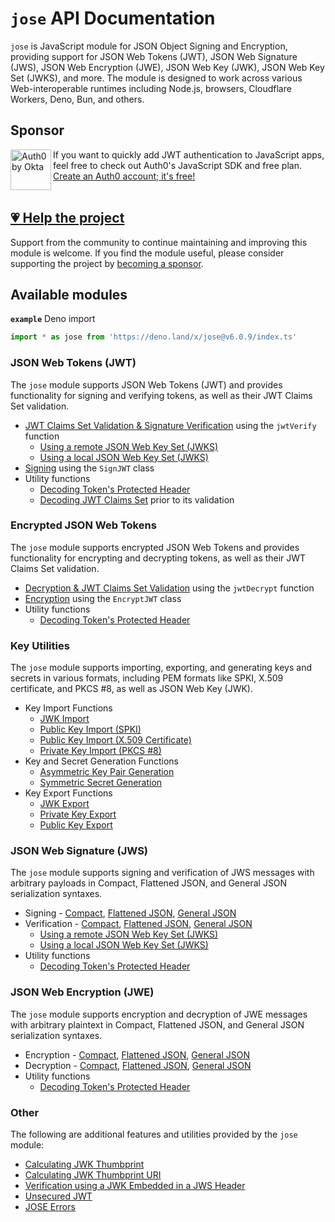 # `jose` API Documentation

`jose` is JavaScript module for JSON Object Signing and Encryption, providing support for JSON Web Tokens (JWT), JSON Web Signature (JWS), JSON Web Encryption (JWE), JSON Web Key (JWK), JSON Web Key Set (JWKS), and more. The module is designed to work across various Web-interoperable runtimes including Node.js, browsers, Cloudflare Workers, Deno, Bun, and others.

## Sponsor

<picture>
  <source media="(prefers-color-scheme: dark)" srcset="../sponsor/Auth0byOkta_dark.png">
  <source media="(prefers-color-scheme: light)" srcset="../sponsor/Auth0byOkta_light.png">
  <img height="65" align="left" alt="Auth0 by Okta" src="../sponsor/Auth0byOkta_light.png">
</picture>

If you want to quickly add JWT authentication to JavaScript apps, feel free to check out Auth0's JavaScript SDK and free plan. [Create an Auth0 account; it's free!][sponsor-auth0]<br><br>

## [💗 Help the project](https://github.com/sponsors/panva)

Support from the community to continue maintaining and improving this module is welcome. If you find the module useful, please consider supporting the project by [becoming a sponsor](https://github.com/sponsors/panva).

## Available modules

**`example`** Deno import
```js
import * as jose from 'https://deno.land/x/jose@v6.0.9/index.ts'
```

### JSON Web Tokens (JWT)

The `jose` module supports JSON Web Tokens (JWT) and provides functionality for signing and verifying tokens, as well as their JWT Claims Set validation.

- [JWT Claims Set Validation & Signature Verification](https://github.com/panva/jose/blob/v6.0.9/docs/jwt/verify/functions/jwtVerify.md) using the `jwtVerify` function
  - [Using a remote JSON Web Key Set (JWKS)](https://github.com/panva/jose/blob/v6.0.9/docs/jwks/remote/functions/createRemoteJWKSet.md)
  - [Using a local JSON Web Key Set (JWKS)](https://github.com/panva/jose/blob/v6.0.9/docs/jwks/local/functions/createLocalJWKSet.md)
- [Signing](https://github.com/panva/jose/blob/v6.0.9/docs/jwt/sign/classes/SignJWT.md) using the `SignJWT` class
- Utility functions
  - [Decoding Token's Protected Header](https://github.com/panva/jose/blob/v6.0.9/docs/util/decode_protected_header/functions/decodeProtectedHeader.md)
  - [Decoding JWT Claims Set](https://github.com/panva/jose/blob/v6.0.9/docs/util/decode_jwt/functions/decodeJwt.md) prior to its validation

### Encrypted JSON Web Tokens

The `jose` module supports encrypted JSON Web Tokens and provides functionality for encrypting and decrypting tokens, as well as their JWT Claims Set validation.

- [Decryption & JWT Claims Set Validation](https://github.com/panva/jose/blob/v6.0.9/docs/jwt/decrypt/functions/jwtDecrypt.md) using the `jwtDecrypt` function
- [Encryption](https://github.com/panva/jose/blob/v6.0.9/docs/jwt/encrypt/classes/EncryptJWT.md) using the `EncryptJWT` class
- Utility functions
  - [Decoding Token's Protected Header](https://github.com/panva/jose/blob/v6.0.9/docs/util/decode_protected_header/functions/decodeProtectedHeader.md)

### Key Utilities

The `jose` module supports importing, exporting, and generating keys and secrets in various formats, including PEM formats like SPKI, X.509 certificate, and PKCS #8, as well as JSON Web Key (JWK).

- Key Import Functions
  - [JWK Import](https://github.com/panva/jose/blob/v6.0.9/docs/key/import/functions/importJWK.md)
  - [Public Key Import (SPKI)](https://github.com/panva/jose/blob/v6.0.9/docs/key/import/functions/importSPKI.md)
  - [Public Key Import (X.509 Certificate)](https://github.com/panva/jose/blob/v6.0.9/docs/key/import/functions/importX509.md)
  - [Private Key Import (PKCS #8)](https://github.com/panva/jose/blob/v6.0.9/docs/key/import/functions/importPKCS8.md)
- Key and Secret Generation Functions
  - [Asymmetric Key Pair Generation](https://github.com/panva/jose/blob/v6.0.9/docs/key/generate_key_pair/functions/generateKeyPair.md)
  - [Symmetric Secret Generation](https://github.com/panva/jose/blob/v6.0.9/docs/key/generate_secret/functions/generateSecret.md)
- Key Export Functions
  - [JWK Export](https://github.com/panva/jose/blob/v6.0.9/docs/key/export/functions/exportJWK.md)
  - [Private Key Export](https://github.com/panva/jose/blob/v6.0.9/docs/key/export/functions/exportPKCS8.md)
  - [Public Key Export](https://github.com/panva/jose/blob/v6.0.9/docs/key/export/functions/exportSPKI.md)

### JSON Web Signature (JWS)

The `jose` module supports signing and verification of JWS messages with arbitrary payloads in Compact, Flattened JSON, and General JSON serialization syntaxes.

- Signing - [Compact](https://github.com/panva/jose/blob/v6.0.9/docs/jws/compact/sign/classes/CompactSign.md), [Flattened JSON](https://github.com/panva/jose/blob/v6.0.9/docs/jws/flattened/sign/classes/FlattenedSign.md), [General JSON](https://github.com/panva/jose/blob/v6.0.9/docs/jws/general/sign/classes/GeneralSign.md)
- Verification - [Compact](https://github.com/panva/jose/blob/v6.0.9/docs/jws/compact/verify/functions/compactVerify.md), [Flattened JSON](https://github.com/panva/jose/blob/v6.0.9/docs/jws/flattened/verify/functions/flattenedVerify.md), [General JSON](https://github.com/panva/jose/blob/v6.0.9/docs/jws/general/verify/functions/generalVerify.md)
  - [Using a remote JSON Web Key Set (JWKS)](https://github.com/panva/jose/blob/v6.0.9/docs/jwks/remote/functions/createRemoteJWKSet.md)
  - [Using a local JSON Web Key Set (JWKS)](https://github.com/panva/jose/blob/v6.0.9/docs/jwks/local/functions/createLocalJWKSet.md)
- Utility functions
  - [Decoding Token's Protected Header](https://github.com/panva/jose/blob/v6.0.9/docs/util/decode_protected_header/functions/decodeProtectedHeader.md)

### JSON Web Encryption (JWE)

The `jose` module supports encryption and decryption of JWE messages with arbitrary plaintext in Compact, Flattened JSON, and General JSON serialization syntaxes.

- Encryption - [Compact](https://github.com/panva/jose/blob/v6.0.9/docs/jwe/compact/encrypt/classes/CompactEncrypt.md), [Flattened JSON](https://github.com/panva/jose/blob/v6.0.9/docs/jwe/flattened/encrypt/classes/FlattenedEncrypt.md), [General JSON](https://github.com/panva/jose/blob/v6.0.9/docs/jwe/general/encrypt/classes/GeneralEncrypt.md)
- Decryption - [Compact](https://github.com/panva/jose/blob/v6.0.9/docs/jwe/compact/decrypt/functions/compactDecrypt.md), [Flattened JSON](https://github.com/panva/jose/blob/v6.0.9/docs/jwe/flattened/decrypt/functions/flattenedDecrypt.md), [General JSON](https://github.com/panva/jose/blob/v6.0.9/docs/jwe/general/decrypt/functions/generalDecrypt.md)
- Utility functions
  - [Decoding Token's Protected Header](https://github.com/panva/jose/blob/v6.0.9/docs/util/decode_protected_header/functions/decodeProtectedHeader.md)

### Other

The following are additional features and utilities provided by the `jose` module:

- [Calculating JWK Thumbprint](https://github.com/panva/jose/blob/v6.0.9/docs/jwk/thumbprint/functions/calculateJwkThumbprint.md)
- [Calculating JWK Thumbprint URI](https://github.com/panva/jose/blob/v6.0.9/docs/jwk/thumbprint/functions/calculateJwkThumbprintUri.md)
- [Verification using a JWK Embedded in a JWS Header](https://github.com/panva/jose/blob/v6.0.9/docs/jwk/embedded/functions/EmbeddedJWK.md)
- [Unsecured JWT](https://github.com/panva/jose/blob/v6.0.9/docs/jwt/unsecured/classes/UnsecuredJWT.md)
- [JOSE Errors](https://github.com/panva/jose/blob/v6.0.9/docs/util/errors/README.md)

[sponsor-auth0]: https://a0.to/signup/panva

[^cjs]: CJS style `let jose = require('jose')` is possible in Node.js versions where `process.features.require_module` is `true` or with the `--experimental-require-module` Node.js CLI flag.
